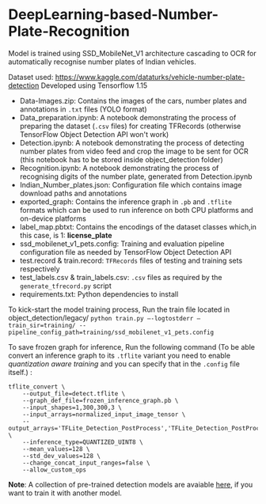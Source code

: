 # DeepLearning-based-Number-Plate-Recognition
Model is trained using SSD_MobileNet_V1 architecture cascading to OCR for automatically recognise number plates of Indian vehicles.

Dataset used: https://www.kaggle.com/dataturks/vehicle-number-plate-detection
Developed using Tensorflow 1.15

- Data-Images.zip: Contains the images of the cars, number plates and annotations in `.txt` files (YOLO format)
- Data_preparation.ipynb: A notebook demonstrating the process of preparing the dataset (`.csv` files) for creating TFRecords (otherwise TensorFlow Object Detection API won't work)
- Detection.ipynb: A notebook demonstrating the process of detecting number plates from video feed and crop the image to be sent for OCR (this notebook has to be stored inside object_detection folder)
- Recognition.ipynb: A notebook demonstrating the process of recognising digits of the number plate, generated from Detection.ipynb
- Indian_Number_plates.json: Configuration file which contains image download paths and annotations
- exported_graph: Contains the inference graph in `.pb` and `.tflite` formats which can be used to run inference on both CPU platforms and on-device platforms
- label_map.pbtxt: Contains the encodings of the dataset classes which,in this case, is 1: **license_plate**
- ssd_mobilenet_v1_pets.config: Training and evaluation pipeline configuration file as needed by TensorFlow Object Detection API
- test.record & train.record: `TFRecords` files of testing and training sets respectively
- test_labels.csv & train_labels.csv: `.csv` files as required by the `generate_tfrecord.py` script
- requirements.txt: Python dependencies to install


To kick-start the model training process, Run the train file located in object_detection/legacy/
`python train.py –-logtostderr –train_sir=training/ --pipeline_config_path=training/ssd_mobilenet_v1_pets.config`

To save frozen graph for inference, Run the following command (To be able convert an inference graph to its `.tflite` variant you need to enable _quantization aware training_ and you can specify that in the `.config` file itself.) :
```
tflite_convert \
    --output_file=detect.tflite \
    --graph_def_file=frozen_inference_graph.pb \
    --input_shapes=1,300,300,3 \
    --input_arrays=normalized_input_image_tensor \
    --output_arrays='TFLite_Detection_PostProcess','TFLite_Detection_PostProcess:1','TFLite_Detection_PostProcess:2','TFLite_Detection_PostProcess:3'  \
    --inference_type=QUANTIZED_UINT8 \
    --mean_values=128 \
    --std_dev_values=128 \
    --change_concat_input_ranges=false \
    --allow_custom_ops
```
    
**Note**: A collection of pre-trained detection models are avaiable [here](https://github.com/tensorflow/models/blob/master/research/object_detection/g3doc/detection_model_zoo.md), if you want to train it with another model.
